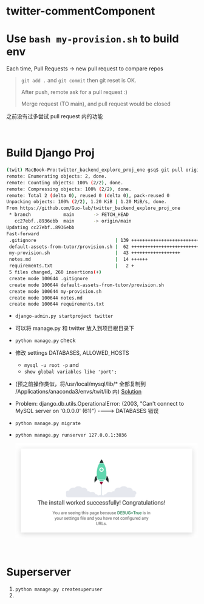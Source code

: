 # twitter-commentComponent

# Use `bash my-provision.sh` to build env

Each time, Pull Requests -> new pull request to compare repos

> `git add .` and `git commit` then git reset is OK.
>
> After push, remote ask for a pull request :)
>
> Merge request (TO main), and pull request would be closed

之前没有过多尝试 pull request 内的功能

<br>

# Build Django Proj

```bash
(twit) MacBook-Pro:twitter_backend_explore_proj_one gsq$ git pull origin main
remote: Enumerating objects: 2, done.
remote: Counting objects: 100% (2/2), done.
remote: Compressing objects: 100% (2/2), done.
remote: Total 2 (delta 0), reused 0 (delta 0), pack-reused 0
Unpacking objects: 100% (2/2), 1.20 KiB | 1.20 MiB/s, done.
From https://github.com/Guo-lab/twitter_backend_explore_proj_one
 * branch            main       -> FETCH_HEAD
   cc27ebf..8936ebb  main       -> origin/main
Updating cc27ebf..8936ebb
Fast-forward
 .gitignore                             | 139 ++++++++++++++++++++++++++++++++++++++++++++++++++++++++
 default-assets-from-tutor/provision.sh |  62 +++++++++++++++++++++++++
 my-provision.sh                        |  43 ++++++++++++++++++
 notes.md                               |  14 ++++++
 requirements.txt                       |   2 +
 5 files changed, 260 insertions(+)
 create mode 100644 .gitignore
 create mode 100644 default-assets-from-tutor/provision.sh
 create mode 100644 my-provision.sh
 create mode 100644 notes.md
 create mode 100644 requirements.txt
```

- `django-admin.py startproject twitter`
- 可以将 manage.py 和 twitter 放入到项目根目录下
- `python manage.py` check
- 修改 settings DATABASES, ALLOWED_HOSTS

  - `mysql -u root -p` and
  - `show global variables like 'port';`
    <br>
- (预之前操作类似，将/usr/local/mysql/lib/* 全部复制到 /Applications/anaconda3/envs/twit/lib
  内) [Solution](https://stackoverflow.com/questions/63109987/nameerror-name-mysql-is-not-defined-after-setting-change-to-mysql)
- Problem: django.db.utils.OperationalError: (2003, "Can't connect to MySQL server on '0.0.0.0' (61)") ----> DATABASES 错误
- `python manage.py migrate`
- `python manage.py runserver 127.0.0.1:3036`

  ![success](assets/20230227_000040_image.png)

<br>

# Superserver

1. `python manage.py createsuperuser`
2.
